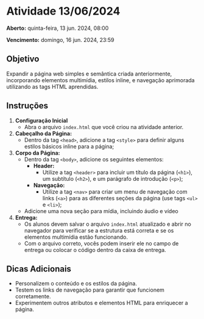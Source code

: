 # Atividade 13/06/2024

**Aberto:** quinta-feira, 13 jun. 2024, 08:00

**Vencimento:** domingo, 16 jun. 2024, 23:59

## Objetivo

Expandir a página web simples e semântica criada anteriormente, incorporando elementos multimídia, estilos inline, e navegação aprimorada utilizando as tags HTML aprendidas.

## Instruções

1. **Configuração Inicial**
   - Abra o arquivo `index.html` que você criou na atividade anterior.
2. **Cabeçalho da Página:**
   - Dentro da tag `<head>`, adicione a tag `<style>` para definir alguns estilos básicos inline para a página;
3. **Corpo da Página:**
   - Dentro da tag `<body>`, adicione os seguintes elementos:
     - **Header:**
       - Utilize a tag `<header>` para incluir um título da página (`<h1>`), um subtítulo (`<h2>`), e um parágrafo de introdução (`<p>`);
     - **Navegação:**
       - Utilize a tag `<nav>` para criar um menu de navegação com links (`<a>`) para as diferentes seções da página (use tags `<ul>` e `<li>`);
   - Adicione uma nova seção para mídia, incluindo áudio e vídeo
4. **Entrega:**
   - Os alunos devem salvar o arquivo `index.html` atualizado e abrir no navegador para verificar se a estrutura está correta e se os elementos multimídia estão funcionando.
   - Com o arquivo correto, vocês podem inserir ele no campo de entrega ou colocar o código dentro da caixa de entrega.

## Dicas Adicionais

- Personalizem o conteúdo e os estilos da página.
- Testem os links de navegação para garantir que funcionem corretamente.
- Experimentem outros atributos e elementos HTML para enriquecer a página.
